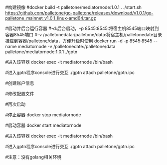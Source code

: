 #构建镜像
#docker build -t palletone/mediatornode:1.0.1 .
./start.sh https://github.com/palletone/go-palletone/releases/download/v1.0.1/go-palletone_mainnet_v1.0.1_linux-amd64.tar.gz

#启动并后台运行容器
#-d:后台启动，-p 8545:8545:将宿主机8545端口映射到容器8545端口
#-v /palletonedata:/palletone/data:将宿主机/palletonedate目录挂载到容器/palletone/data，方便升级时使用
docker run -d -p 8545:8545 --name mediatornode -v /palletonedate:/palletone/data palletone/mediatornode:1.0.1 ./gptn

#进入该容器
docker exec -it mediatornode /bin/bash

#进入gptn程序console进行交互
./gptn attach palletone/gptn.ipc

#创建账户信息

#修改配置文件

#再次启动

#停止容器
docker stop mediatornode

#启动容器
docker start mediatornode

#进入该容器
docker exec -it mediatornode /bin/bash

#进入gptn程序console进行交互
./gptn attach palletone/gptn.ipc



#注意：没有golang相关环境
